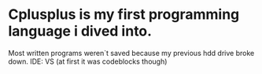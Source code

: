 # Cplusplus is my first programming language i dived into.
Most written programs weren`t saved because my previous hdd drive broke down.
IDE: VS (at first it was codeblocks though)
